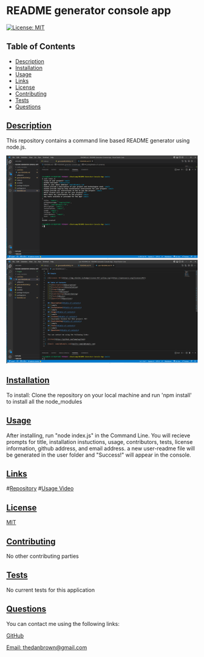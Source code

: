 
  # README generator console app
  
  [![License: MIT](https://img.shields.io/badge/License-MIT-yellow.svg)](https://opensource.org/licenses/MIT)

  ## Table of Contents
  * [Description](#description)
  * [Installation](#installation)
  * [Usage](#usage)
  * [Links](#links)
  * [License](#license)
  * [Contributing](#contributing)
  * [Tests](#tests)
  * [Questions](#questions)
  
  ## [Description](#table-of-contents)

  This repository contains a command line based README generator using node.js.

  ![App Run in Console](./images/terminalscreenshot.png)
  ![Sample Generated Readme](./images/generated-readme.png)

  ## [Installation](#table-of-contents)

  To install: Clone the repository on your local machine and run 'npm install' to install all the node_modules

  ## [Usage](#table-of-contents)

  After installing, run "node index.js" in the Command Line. You will recieve prompts for title, installation instuctions, usage, contributors, tests, license information, github address, and email address. a new user-readme file will be generated in the user folder and "Success!" will appear in the console. 
  
  ## [Links](#table-of-contents)

  #[Repository](https://github.com/Thedanbrown/README-Generator-Console-App)
  #[Usage Video](https://drive.google.com/file/d/1imLsBxmBGeT-9iHiEcY_9Zkvn3UdOSCF/view)

  ## [License](#table-of-contents)

  [MIT](https://opensource.org/licenses/MIT)

  ## [Contributing](#table-of-contents)
  No other contributing parties
    
  ## [Tests](#table-of-contents)    

  No current tests for this application

  ## [Questions](#table-of-contents)

  You can contact me using the following links:

  [GitHub](https://github.com/Thedanbrown)

  [Email: thedanbrown@gmail.com](mailto:thedanbrown@gmail.com)
